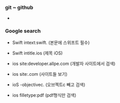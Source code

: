 ### git ~ github

*


### Google search

* Swift intext:swift. (본문에 스위프트 필수)

* Swift intitle.ios  (제목 iOS)

* ios site:developer.allpe.com  (개발자  사이트에서 검색)

* ios site:.com  (사이트들 보기) 

* ioS -objectivec.  (오브젝트c 빼고 검색) 

* ios filletype:pdf (pdf형식만 검색)


